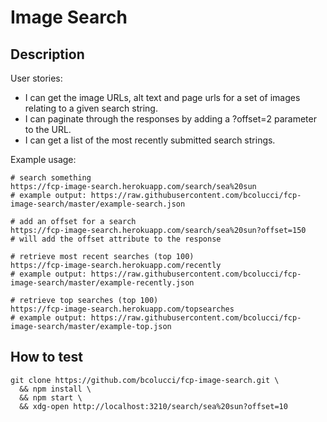 
# Image Search

## Description

User stories:
- I can get the image URLs, alt text and page urls for a set of images relating to a given search string.
- I can paginate through the responses by adding a ?offset=2 parameter to the URL.
- I can get a list of the most recently submitted search strings.

Example usage:

    # search something
    https://fcp-image-search.herokuapp.com/search/sea%20sun
    # example output: https://raw.githubusercontent.com/bcolucci/fcp-image-search/master/example-search.json

    # add an offset for a search
    https://fcp-image-search.herokuapp.com/search/sea%20sun?offset=150
    # will add the offset attribute to the response

    # retrieve most recent searches (top 100)
    https://fcp-image-search.herokuapp.com/recently
    # example output: https://raw.githubusercontent.com/bcolucci/fcp-image-search/master/example-recently.json

    # retrieve top searches (top 100)
    https://fcp-image-search.herokuapp.com/topsearches
    # example output: https://raw.githubusercontent.com/bcolucci/fcp-image-search/master/example-top.json


## How to test

    git clone https://github.com/bcolucci/fcp-image-search.git \
      && npm install \
      && npm start \
      && xdg-open http://localhost:3210/search/sea%20sun?offset=10
